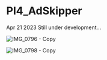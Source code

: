 # PI4_AdSkipper

Apr 21 2023
Still under development...

![IMG_0796 - Copy](https://user-images.githubusercontent.com/106170176/234480223-08b24b91-3d58-44ee-9cab-cb761d2e6d9c.JPG)


![IMG_0798 - Copy](https://user-images.githubusercontent.com/106170176/234480242-565acad0-cc08-4f97-897e-38051031e9c5.jpg)
